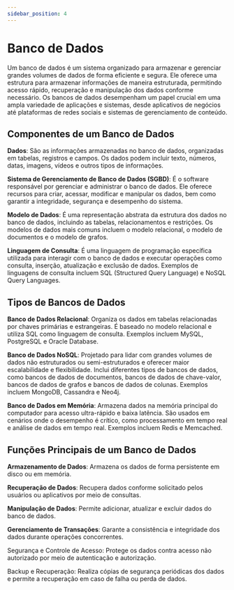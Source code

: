 ```yaml
---
sidebar_position: 4
---
```


# Banco de Dados

Um banco de dados é um sistema organizado para armazenar e gerenciar grandes volumes de dados de forma eficiente e segura. Ele oferece uma estrutura para armazenar informações de maneira estruturada, permitindo acesso rápido, recuperação e manipulação dos dados conforme necessário. Os bancos de dados desempenham um papel crucial em uma ampla variedade de aplicações e sistemas, desde aplicativos de negócios até plataformas de redes sociais e sistemas de gerenciamento de conteúdo.

## Componentes de um Banco de Dados

**Dados**: São as informações armazenadas no banco de dados, organizadas em tabelas, registros e campos. Os dados podem incluir texto, números, datas, imagens, vídeos e outros tipos de informações.

**Sistema de Gerenciamento de Banco de Dados (SGBD)**: É o software responsável por gerenciar e administrar o banco de dados. Ele oferece recursos para criar, acessar, modificar e manipular os dados, bem como garantir a integridade, segurança e desempenho do sistema.

**Modelo de Dados**: É uma representação abstrata da estrutura dos dados no banco de dados, incluindo as tabelas, relacionamentos e restrições. Os modelos de dados mais comuns incluem o modelo relacional, o modelo de documentos e o modelo de grafos.

**Linguagem de Consulta**: É uma linguagem de programação específica utilizada para interagir com o banco de dados e executar operações como consulta, inserção, atualização e exclusão de dados. Exemplos de linguagens de consulta incluem SQL (Structured Query Language) e NoSQL Query Languages.


## Tipos de Bancos de Dados

**Banco de Dados Relacional**: Organiza os dados em tabelas relacionadas por chaves primárias e estrangeiras. É baseado no modelo relacional e utiliza SQL como linguagem de consulta. Exemplos incluem MySQL, PostgreSQL e Oracle Database.

**Banco de Dados NoSQL**: Projetado para lidar com grandes volumes de dados não estruturados ou semi-estruturados e oferecer maior escalabilidade e flexibilidade. Inclui diferentes tipos de bancos de dados, como bancos de dados de documentos, bancos de dados de chave-valor, bancos de dados de grafos e bancos de dados de colunas. Exemplos incluem MongoDB, Cassandra e Neo4j.

**Banco de Dados em Memória**: Armazena dados na memória principal do computador para acesso ultra-rápido e baixa latência. São usados em cenários onde o desempenho é crítico, como processamento em tempo real e análise de dados em tempo real. Exemplos incluem Redis e Memcached.

## Funções Principais de um Banco de Dados

**Armazenamento de Dados**: Armazena os dados de forma persistente em disco ou em memória.

**Recuperação de Dados**: Recupera dados conforme solicitado pelos usuários ou aplicativos por meio de consultas.

**Manipulação de Dados**: Permite adicionar, atualizar e excluir dados do banco de dados.

**Gerenciamento de Transações**: Garante a consistência e integridade dos dados durante operações concorrentes.

Segurança e Controle de Acesso: Protege os dados contra acesso não autorizado por meio de autenticação e autorização.

Backup e Recuperação: Realiza cópias de segurança periódicas dos dados e permite a recuperação em caso de falha ou perda de dados.

